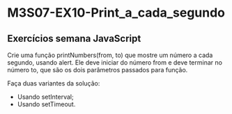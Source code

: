 # M3S07-EX10-Print_a_cada_segundo

## Exercícios semana JavaScript

Crie uma função printNumbers(from, to) que mostre um número a cada segundo, usando alert. Ele deve iniciar do número from e deve terminar no número to, que são os dois parâmetros passados para função.

Faça duas variantes da solução:
- Usando setInterval;
- Usando setTimeout.